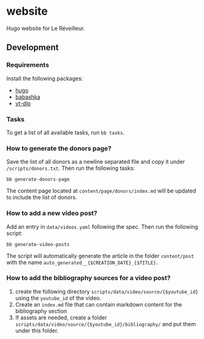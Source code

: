 # website

Hugo website for Le Réveilleur.

## Development

### Requirements

Install the following packages:
- [hugo](https://gohugo.io/)
- [babashka](https://github.com/babashka/babashka)
- [yt-dlp](https://github.com/yt-dlp/yt-dlp#thumbnail-options)

### Tasks

To get a list of all available tasks, run `bb tasks`.

### How to generate the donors page?

Save the list of all donors as a newline separated file and copy it under `/scripts/donors.txt`.
Then run the following tasks:
```
bb generate-donors-page
```

The content page located at `content/page/donors/index.md` will be updated to include the list of donors.

### How to add a new video post?

Add an entry in `data/videos.yaml` following the spec. 
Then run the following script: 
```
bb generate-video-posts
```

The script will automatically generate the article in the folder `content/post` with the name `auto_generated__{$CREATION_DATE}_{$TITLE}`.

### How to add the bibliography sources for a video post?

1. create the following directory `scripts/data/video/source/{$youtube_id}` using the `youtube_id` of the video.
2. Create an `index.md` file that can contain markdown content for the bibliography section
3. If assets are needed, create a folder `scripts/data/video/source/{$youtube_id}/bibliography/` and put them under this folder.
